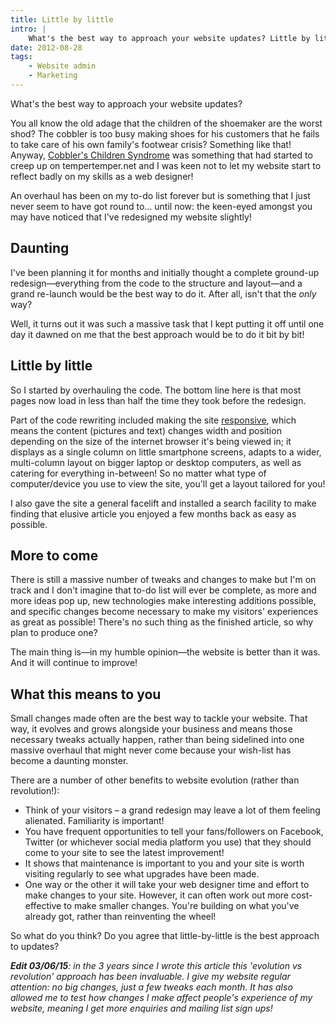 ```yaml
---
title: Little by little
intro: |
    What's the best way to approach your website updates? Little by little or wholesale change and a grand-unveiling?
date: 2012-08-28
tags:
    - Website admin
    - Marketing
---
```


What's the best way to approach your website updates?

You all know the old adage that the children of the shoemaker are the worst shod? The cobbler is too busy making shoes for his customers that he fails to take care of his own family's footwear crisis? Something like that! Anyway, [Cobbler's Children Syndrome](https://www.google.co.uk/search?q=cobbler%27s+children&ie=utf-8&oe=utf-8&aq=t&rls=org.mozilla:en-US:official&client=firefox-a&channel=fflb#hl=en&client=firefox-a&hs=F9v&rls=org.mozilla:en-US%3Aofficial&channel=fflb&sclient=psy-ab&q=Cobblers+Children+Syndrome&oq=Cobblers+Children+Syndrome&gs_l=serp.3..0i13.68228.68228.0.68568.1.1.0.0.0.0.62.62.1.1.0...0.0...1c.bpD3N3Nb0i4&pbx=1&bav=on.2,or.r_gc.r_pw.r_qf.&fp=3da5ac7f17ddc9a&biw=1212&bih=1301) was something that had started to creep up on tempertemper.net and I was keen not to let my website start to reflect badly on my skills as a web designer!

An overhaul has been on my to-do list forever but is something that I just never seem to have got round to… until now: the keen-eyed amongst you may have noticed that I've redesigned my website slightly!


## Daunting

I've been planning it for months and initially thought a complete ground-up redesign—everything from the code to the structure and layout—and a grand re-launch would be the best way to do it. After all, isn't that the _only_ way?

Well, it turns out it was such a massive task that I kept putting it off until one day it dawned on me that the best approach would be to do it bit by bit!


## Little by little

So I started by overhauling the code. The bottom line here is that most pages now load in less than half the time they took before the redesign.

Part of the code rewriting included making the site [responsive](https://en.wikipedia.org/wiki/Responsive_Web_Design), which means the content (pictures and text) changes width and position depending on the size of the internet browser it's being viewed in; it displays as a single column on little smartphone screens, adapts to a wider, multi-column layout on bigger laptop or desktop computers, as well as catering for everything in-between! So no matter what type of computer/device you use to view the site, you'll get a layout tailored for you!

I also gave the site a general facelift and installed a search facility to make finding that elusive article you enjoyed a few months back as easy as possible.


## More to come

There is still a massive number of tweaks and changes to make but I'm on track and I don't imagine that to-do list will ever be complete, as more and more ideas pop up, new technologies make interesting additions possible, and specific changes become necessary to make my visitors' experiences as great as possible! There's no such thing as the finished article, so why plan to produce one?

The main thing is—in my humble opinion—the website is better than it was. And it will continue to improve!


## What this means to you

Small changes made often are the best way to tackle your website. That way, it evolves and grows alongside your business and means those necessary tweaks actually happen, rather than being sidelined into one massive overhaul that might never come because your wish-list has become a daunting monster.

There are a number of other benefits to website evolution (rather than revolution!):

- Think of your visitors – a grand redesign may leave a lot of them feeling alienated. Familiarity is important!
- You have frequent opportunities to tell your fans/followers on Facebook, Twitter (or whichever social media platform you use) that they should come to your site to see the latest improvement!
- It shows that maintenance is important to you and your site is worth visiting regularly to see what upgrades have been made.
- One way or the other it will take your web designer time and effort to make changes to your site. However, it can often work out more cost-effective to make smaller changes. You're building on what you've already got, rather than reinventing the wheel!

So what do you think? Do you agree that little-by-little is the best approach to updates?

<i>
  <b>Edit 03/06/15</b>: in the 3 years since I wrote this article this 'evolution vs revolution' approach has been invaluable. I give my website regular attention: no big changes, just a few tweaks each month. It has also allowed me to test how changes I make affect people's experience of my website, meaning I get more enquiries and mailing list sign ups!
</i>
